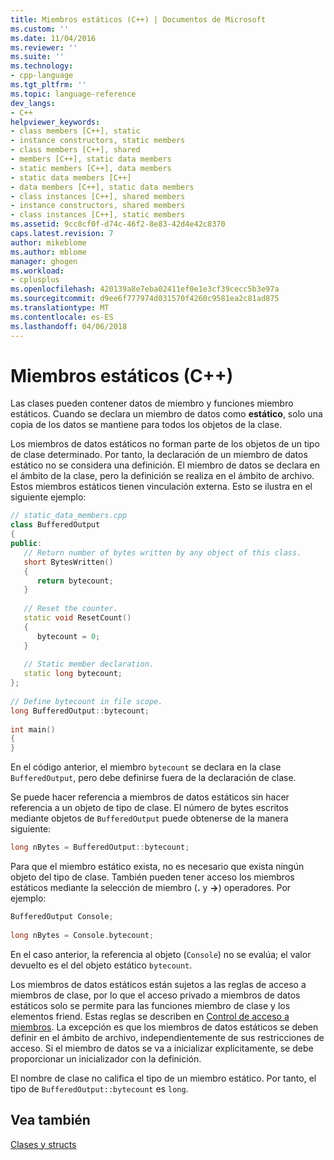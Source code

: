 ```yaml
---
title: Miembros estáticos (C++) | Documentos de Microsoft
ms.custom: ''
ms.date: 11/04/2016
ms.reviewer: ''
ms.suite: ''
ms.technology:
- cpp-language
ms.tgt_pltfrm: ''
ms.topic: language-reference
dev_langs:
- C++
helpviewer_keywords:
- class members [C++], static
- instance constructors, static members
- class members [C++], shared
- members [C++], static data members
- static members [C++], data members
- static data members [C++]
- data members [C++], static data members
- class instances [C++], shared members
- instance constructors, shared members
- class instances [C++], static members
ms.assetid: 9cc8cf0f-d74c-46f2-8e83-42d4e42c8370
caps.latest.revision: 7
author: mikeblome
ms.author: mblome
manager: ghogen
ms.workload:
- cplusplus
ms.openlocfilehash: 420139a8e7eba02411ef0e1e3cf39cecc5b3e97a
ms.sourcegitcommit: d9ee6f777974d031570f4260c9581ea2c81ad875
ms.translationtype: MT
ms.contentlocale: es-ES
ms.lasthandoff: 04/06/2018
---
```

# <a name="static-members-c"></a>Miembros estáticos (C++)
Las clases pueden contener datos de miembro y funciones miembro estáticos. Cuando se declara un miembro de datos como **estático**, solo una copia de los datos se mantiene para todos los objetos de la clase.
  
 Los miembros de datos estáticos no forman parte de los objetos de un tipo de clase determinado. Por tanto, la declaración de un miembro de datos estático no se considera una definición. El miembro de datos se declara en el ámbito de la clase, pero la definición se realiza en el ámbito de archivo. Estos miembros estáticos tienen vinculación externa. Esto se ilustra en el siguiente ejemplo:  
  
```cpp  
// static_data_members.cpp  
class BufferedOutput  
{  
public:  
   // Return number of bytes written by any object of this class.  
   short BytesWritten()  
   {  
      return bytecount;  
   }  
  
   // Reset the counter.  
   static void ResetCount()  
   {  
      bytecount = 0;  
   }  
  
   // Static member declaration.  
   static long bytecount;  
};  
  
// Define bytecount in file scope.  
long BufferedOutput::bytecount;  
  
int main()  
{  
}  
```  
  
 En el código anterior, el miembro `bytecount` se declara en la clase `BufferedOutput`, pero debe definirse fuera de la declaración de clase.  
  
 Se puede hacer referencia a miembros de datos estáticos sin hacer referencia a un objeto de tipo de clase. El número de bytes escritos mediante objetos de `BufferedOutput` puede obtenerse de la manera siguiente:  
  
```cpp  
long nBytes = BufferedOutput::bytecount;  
```  
  
 Para que el miembro estático exista, no es necesario que exista ningún objeto del tipo de clase. También pueden tener acceso los miembros estáticos mediante la selección de miembro (**.** y **->**) operadores. Por ejemplo:  
  
```cpp  
BufferedOutput Console;  
  
long nBytes = Console.bytecount;  
```  
  
 En el caso anterior, la referencia al objeto (`Console`) no se evalúa; el valor devuelto es el del objeto estático `bytecount`.  
  
 Los miembros de datos estáticos están sujetos a las reglas de acceso a miembros de clase, por lo que el acceso privado a miembros de datos estáticos solo se permite para las funciones miembro de clase y los elementos friend. Estas reglas se describen en [Control de acceso a miembros](../cpp/member-access-control-cpp.md). La excepción es que los miembros de datos estáticos se deben definir en el ámbito de archivo, independientemente de sus restricciones de acceso. Si el miembro de datos se va a inicializar explícitamente, se debe proporcionar un inicializador con la definición.  
  
 El nombre de clase no califica el tipo de un miembro estático. Por tanto, el tipo de `BufferedOutput::bytecount` es `long`.  
  
## <a name="see-also"></a>Vea también  
 [Clases y structs](../cpp/classes-and-structs-cpp.md)